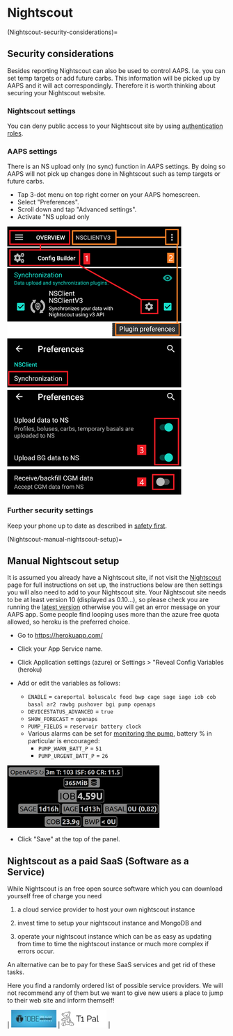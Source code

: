 # Nightscout

(Nightscout-security-considerations)=
## Security considerations

Besides reporting Nightscout can also be used to control AAPS. I.e. you can set temp targets or add future carbs. This information will be picked up by AAPS and it will act correspondingly. Therefore it is worth thinking about securing your Nightscout website.

### Nightscout settings

You can deny public access to your Nightscout site by using [authentication roles](https://nightscout.github.io/nightscout/security).

### AAPS settings

There is an NS upload only (no sync) function in AAPS settings. By doing so AAPS will not pick up changes done in Nightscout such as temp targets or future carbs. 

* Tap 3-dot menu on top right corner on your AAPS homescreen.
* Select "Preferences".
* Scroll down and tap "Advanced settings".
* Activate "NS upload only

![Nightscout upload only](../images/NSsafety.png)

### Further security settings

Keep your phone up to date as described in [safety first](../Getting-Started/Safety-first.md).

(Nightscout-manual-nightscout-setup)=
## Manual Nightscout setup

It is assumed you already have a Nightscout site, if not visit the [Nightscout](http://nightscout.github.io/nightscout/new_user/) page for full instructions on set up, the instructions below are then settings you will also need to add to your Nightscout site.  Your Nightscout site needs to be at least version 10 (displayed as 0.10...), so please check you are running the [latest version](https://nightscout.github.io/update/update/#updating-your-site-to-the-latest-version) otherwise you will get an error message on your AAPS app.  Some people find looping uses more than the azure free quota allowed, so heroku is the preferred choice.

* Go to https://herokuapp.com/

* Click your App Service name.

* Click Application settings (azure) or Settings > "Reveal Config Variables (heroku)

* Add or edit the variables as follows:
  * `ENABLE` = `careportal boluscalc food bwp cage sage iage iob cob basal ar2 rawbg pushover bgi pump openaps`
  * `DEVICESTATUS_ADVANCED` = `true`
  * `SHOW_FORECAST` = `openaps`
  * `PUMP_FIELDS` = `reservoir battery clock`
  * Various alarms can be set for [monitoring the pump](https://github.com/nightscout/cgm-remote-monitor#pump-pump-monitoring), battery % in particular is encouraged:
    * `PUMP_WARN_BATT_P` = `51`
    * `PUMP_URGENT_BATT_P` = `26`  
 
![Azure](../images/nightscout1.png)

* Click "Save" at the top of the panel.


## Nightscout as a paid SaaS (Software as a Service)

While Nightscout is an free open source software which you can download yourself free of charge you need

1. a cloud service provider to host your own nightscout instance

1. invest time to setup your nightscout instance and MongoDB and

1. operate your nightscout instance which can be as easy as updating from time to time the nightscout instance or much more complex if errors occur.

An alternative can be to pay for these SaaS services and get rid of these tasks.

Here you find a randomly ordered list of possible service providers.
We will not recommend any of them but we want to give new users a place to jump to their web site and inform themself!

| [![ns.10be.de](../images/ns.10be.de-logo_halb_klein.jpg)](https://ns.10be.de/en/index.html) | [![T1Pal](../images/t1_pal_bear_bw.png)](https://t1pal.com/) |
